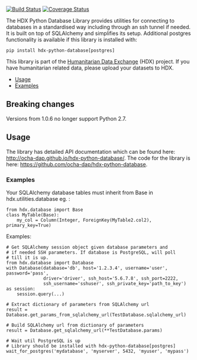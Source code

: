[![Build Status](https://github.com/OCHA-DAP/hdx-python-database/workflows/build/badge.svg)](https://github.com/OCHA-DAP/hdx-python-database/actions?query=workflow%3Abuild) [![Coverage Status](https://coveralls.io/repos/github/OCHA-DAP/hdx-python-database/badge.svg?branch=master&ts=1)](https://coveralls.io/github/OCHA-DAP/hdx-python-database?branch=master)

The HDX Python Database Library provides utilities for connecting to databases in a standardised way including
through an ssh tunnel if needed. It is built on top of SQLAlchemy and simplifies its setup. Additional postgres
functionality is available if this library is installed with:

    pip install hdx-python-database[postgres]


This library is part of the [Humanitarian Data Exchange](https://data.humdata.org/) (HDX) project. If you have 
humanitarian related data, please upload your datasets to HDX.

  - [Usage](#usage)
  - [Examples](#examples)

## Breaking changes
Versions from 1.0.6 no longer support Python 2.7. 

## Usage

The library has detailed API documentation which can be found here: <http://ocha-dap.github.io/hdx-python-database/>. 
The code for the library is here: <https://github.com/ocha-dap/hdx-python-database>.

### Examples

Your SQLAlchemy database tables must inherit from Base in
hdx.utilities.database eg. :

    from hdx.database import Base
    class MyTable(Base):
        my_col = Column(Integer, ForeignKey(MyTable2.col2), primary_key=True)

Examples:

    # Get SQLAlchemy session object given database parameters and
    # if needed SSH parameters. If database is PostgreSQL, will poll
    # till it is up.
    from hdx.database import Database
    with Database(database='db', host='1.2.3.4', username='user', password='pass',
                  driver='driver', ssh_host='5.6.7.8', ssh_port=2222,
                  ssh_username='sshuser', ssh_private_key='path_to_key') as session:
        session.query(...)

    # Extract dictionary of parameters from SQLAlchemy url
    result = Database.get_params_from_sqlalchemy_url(TestDatabase.sqlalchemy_url)

    # Build SQLAlchemy url from dictionary of parameters
    result = Database.get_sqlalchemy_url(**TestDatabase.params)

    # Wait util PostgreSQL is up
    # Library should be installed with hdx-python-database[postgres]
    wait_for_postgres('mydatabase', 'myserver', 5432, 'myuser', 'mypass')

